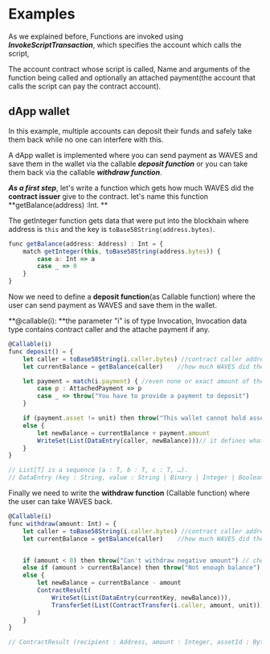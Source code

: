 # Examples

As we explained before, Functions are invoked using _**InvokeScriptTransaction**_, which specifies the account which calls the script,

The account contract whose script is called, Name and arguments of the function being called and optionally an attached payment\(the account that calls the script can pay the contract account\).

## dApp wallet

In this example, multiple accounts can deposit their funds and safely take them back while no one can interfere with this.

A dApp wallet is implemented where you can send payment as WAVES and save them in the wallet via the callable _**deposit function**_ or you can take them back via the callable _**withdraw function**_.

_**As a first step**_, let's write a function which gets how much WAVES did the **contract issuer** give to the contract. let's name this function **getBalance\(address\) :Int. **

The getInteger function gets data that were put into the blockhain where address is `this` and the key is `toBase58String(address.bytes)`. 

```js
func getBalance(address: Address) : Int = {
    match getInteger(this, toBase58String(address.bytes)) {
        case a: Int => a
        case _ => 0
    }
}
```

Now we need to define a **deposit function**\(as Callable function\) where the user can send payment as WAVES and save them in the wallet.

**@callable\(i\): **the parameter "i" is of type Invocation, Invocation data type contains contract caller and the attache payment if any.

```js
@Callable(i)
func deposit() = {
    let caller = toBase58String(i.caller.bytes) //contract caller address.
    let currentBalance = getBalance(caller)    //how much WAVES did the contract issuer give to the contract.

    let payment = match(i.payment) { //even none or exact amount of the attached payment(InvokeScriptTransaction).
        case p : AttachedPayment => p
        case _ => throw("You have to provide a payment to deposit")
    }

    if (payment.asset != unit) then throw("This wallet cannot hold assets other than WAVES")
    else {
        let newBalance = currentBalance + payment.amount
        WriteSet(List(DataEntry(caller, newBalance)))// it defines what data (caller address and the new balance) will be stored in contract's account.
    }
}

// List[T] is a sequence (a : T, b : T, c : T, …).
// DataEntry (key : String, value : String | Binary | Integer | Boolean)
```

Finally we need to write the **withdraw function** \(Callable function\) where the user can take WAVES back.

```js
@Callable(i)
func withdraw(amount: Int) = {
    let caller = toBase58String(i.caller.bytes) //contract caller address.
    let currentBalance = getBalance(caller)    //how much WAVES did the contract issuer give to the contract.


    if (amount < 0) then throw("Can't withdraw negative amount") // checking if the amount is negative or not
    else if (amount > currentBalance) then throw("Not enough balance") // checking enough balance
    else {
        let newBalance = currentBalance - amount
        ContractResult(
            WriteSet(List(DataEntry(currentKey, newBalance))),
            TransferSet(List(ContractTransfer(i.caller, amount, unit)))// it defines outgoing payments.
        )
    }
}

// ContractResult (recipient : Address, amount : Integer, assetId : ByteArray)
```



